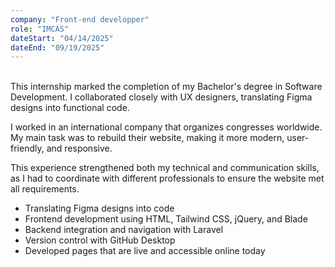 ```yaml
---
company: "Front-end developper"
role: "IMCAS"
dateStart: "04/14/2025"
dateEnd: "09/19/2025"
---
```


<br>
This internship marked the completion of my Bachelor's degree in Software Development. I collaborated closely with UX designers, translating Figma designs into functional code.

I worked in an international company that organizes congresses worldwide. My main task was to rebuild their website, making it more modern, user-friendly, and responsive.

This experience strengthened both my technical and communication skills, as I had to coordinate with different professionals to ensure the website met all requirements.


- Translating Figma designs into code
- Frontend development using HTML, Tailwind CSS, jQuery, and Blade
- Backend integration and navigation with Laravel
- Version control with GitHub Desktop
- Developed pages that are live and accessible online today
